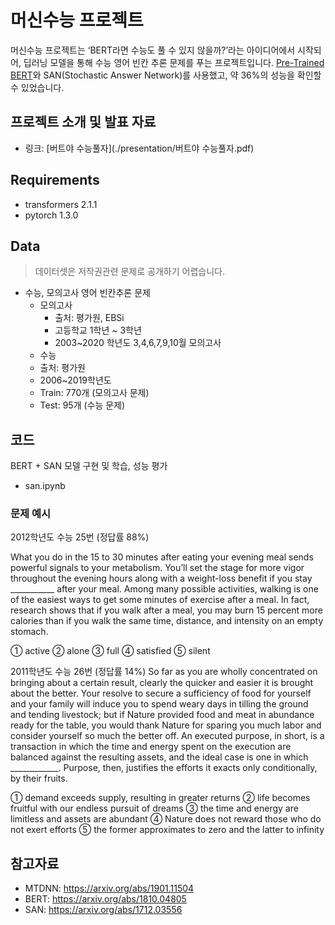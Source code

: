 # 머신수능 프로젝트

머신수능 프로젝트는 ‘BERT라면 수능도 풀 수 있지 않을까?’라는 아이디어에서 시작되어, 딥러닝 모델을 통해 수능 영어 빈칸 추론 문제를 푸는 프로젝트입니다. [Pre-Trained BERT](https://github.com/huggingface/transformers)와 SAN(Stochastic Answer Network)를 사용했고, 약 36%의 성능을 확인할 수 있었습니다. 

## 프로젝트 소개 및 발표 자료

- 링크: [버트야 수능풀자](./presentation/버트야 수능풀자.pdf)

## Requirements

- transformers 2.1.1
- pytorch 1.3.0

## Data

> 데이터셋은 저작권관련 문제로 공개하기 어렵습니다.

- 수능, 모의고사 영어 빈칸추론 문제
  - 모의고사
    - 출처: 평가원, EBSi
    - 고등학교 1학년 ~ 3학년
    - 2003~2020 학년도 3,4,6,7,9,10월 모의고사
  -  수능
    - 출처: 평가원
    - 2006~2019학년도
  - Train: 770개 (모의고사 문제)
  - Test: 95개 (수능 문제)

## 코드

BERT + SAN 모델 구현 및 학습, 성능 평가

- san.ipynb

### 문제 예시

2012학년도 수능 25번 (정답률 88%)

What you do in the 15 to 30 minutes after eating your evening meal sends powerful signals to your metabolism. You’ll set the stage for more vigor throughout the evening hours along with a weight-loss benefit if you stay ___________ after your meal. Among many possible activities, walking is one of the easiest ways to get some minutes of exercise after a meal. In fact, research shows that if you walk after a meal, you may burn 15 percent more calories than if you walk the same time, distance, and intensity on an empty stomach.

① active        ② alone        ③ full        ④ satisfied        ⑤ silent

2011학년도 수능 26번 (정답률 14%)
So far as you are wholly concentrated on bringing about a certain result, clearly the quicker and easier it is brought about the better. Your resolve to secure a sufficiency of food for yourself and your family will induce you to spend weary days in tilling the ground and tending livestock; but if Nature provided food and meat in abundance ready for the table, you would thank Nature for sparing you much labor and consider yourself so much the better off. An executed purpose, in short, is a transaction in which the time and energy spent on the execution are balanced against the resulting assets, and the ideal case is one in which ____________. Purpose, then, justifies the efforts it exacts only conditionally, by their fruits.

① demand exceeds supply, resulting in greater returns
② life becomes fruitful with our endless pursuit of dreams
③ the time and energy are limitless and assets are abundant
④ Nature does not reward those who do not exert  efforts
⑤ the former approximates to zero and the latter to infinity

## 참고자료

- MTDNN: https://arxiv.org/abs/1901.11504
- BERT: https://arxiv.org/abs/1810.04805
- SAN: https://arxiv.org/abs/1712.03556


